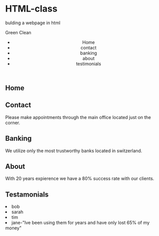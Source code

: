 # HTML-class
bulding a webpage in html

<!DOCTYPE html>
<html lang="en">
<head>
    <meta charset="UTF-8">
    <meta name="viewport" contant="width=device-width, initial-
    <meta http-equiv="X-UA-Compatible" content="ie=edge">
    Green Clean
    <head>  
        <header>
            <nav>   
                <ul>
                    <li><a href=""></a>Home</li>
                    <li><a href=""></a>contact</li>
                    <li><a href=""></a>banking</li>
                    <li><a href=""></a>about</li>
                    <li><a href=""></a>testimonials</li>
                </ul>
            </nav>
        </header>
    </head>
    <article>
        <h1>Home</h1>
        <p></p>
    </article>
    <article>
        <h1>Contact</h1>
        <p>Please make appointments through the main office located just on the corner. </p>
    </article>
      <article>
        <h1>Banking</h1>
        <p>We utilize only the most trustworthy banks located in switzerland. </p>
    </article>
    <article>
        <h1>About</h1>
        <p>With 20 years expierence we have a 80% success rate with our clients.</p>
    </article>
    <article>
        <h1>Testamonials</h1>
            <li>bob</li>
            <li>sarah</li>
            <li>tim</li>
            <li>jane-"Ive been using them for years and have only lost 65% of my money"</li>
        </h1>
    </article>   
